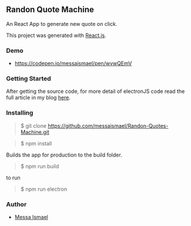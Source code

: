 ## Randon Quote Machine

An React App to generate new quote on click.

This project was generated with [React.js](https://github.com/facebook/react).

### Demo

- https://codepen.io/messaismael/pen/wvwQEmV

### Getting Started

After getting the source code, for more detail of electronJS code read the full article in my blog [here](https://messaismael.github.io/2020-05-29-how-to-run-a-React-app-with-ElectronJS/).

### Installing

>$ git clone https://github.com/messaismael/Randon-Quotes-Machine.git

> $ npm install

Builds the app for production to the build folder.
> $ npm run build

to run
> $ npm run electron


### Author

- [Messa Ismael](https://github.com/messaismael/)